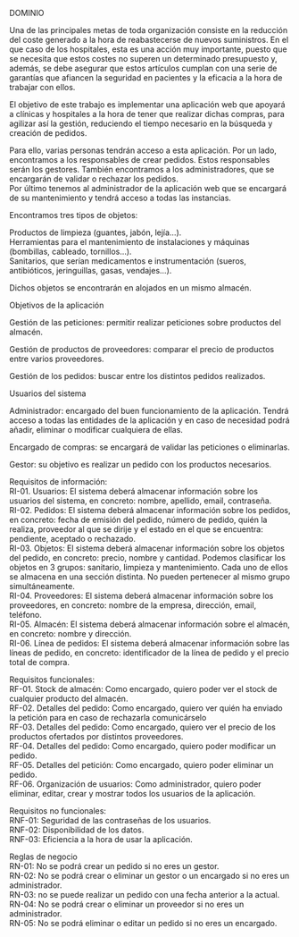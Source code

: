 DOMINIO<br />

Una de las principales metas de toda organización consiste en la reducción del coste generado a la hora de reabastecerse de nuevos suministros. En el que caso de los hospitales, esta es una acción muy importante, puesto que se necesita que estos costes no superen un determinado presupuesto y, además, se debe asegurar que estos artículos cumplan con una serie de garantías que afiancen la seguridad en pacientes y la eficacia a la hora de trabajar con ellos.<br />

El objetivo de este trabajo es implementar una aplicación web que apoyará a clínicas y hospitales a la hora de tener que realizar dichas compras, para agilizar así la gestión, reduciendo el tiempo necesario en la búsqueda y creación de pedidos.<br />

Para ello, varias personas tendrán acceso a esta aplicación. Por un lado, encontramos a los responsables de crear pedidos. Estos responsables serán los gestores. También encontramos a los administradores, que se encargarán de validar o rechazar los pedidos.<br />
Por último tenemos al administrador de la aplicación web que se encargará de su mantenimiento y tendrá acceso a todas las instancias.<br />

Encontramos tres tipos de objetos: <br />

Productos de limpieza (guantes, jabón, lejía…).<br />
Herramientas para el mantenimiento de instalaciones y máquinas (bombillas, cableado, tornillos…).<br />
Sanitarios, que serían medicamentos e instrumentación (sueros, antibióticos, jeringuillas, gasas, vendajes…).<br />

Dichos objetos se encontrarán en alojados en un mismo almacén.<br />


Objetivos de la aplicación<br />

Gestión de las peticiones: permitir realizar peticiones sobre productos del almacén.<br />

Gestión de productos de proveedores: comparar el precio de productos entre varios proveedores.<br />

Gestión de los pedidos: buscar entre los distintos pedidos realizados.<br />


Usuarios del sistema<br />

Administrador: encargado del buen funcionamiento de la aplicación. Tendrá acceso a todas las entidades de la aplicación y en caso de necesidad podrá añadir, eliminar o modificar cualquiera de ellas.<br />

Encargado de compras: se encargará de validar las peticiones o eliminarlas.<br />

Gestor: su objetivo es realizar un pedido con los productos necesarios.<br />


Requisitos de información:<br />
RI-01. Usuarios:  El sistema deberá almacenar información sobre los usuarios del sistema, en concreto: nombre, apellido, email, contraseña.<br />
RI-02. Pedidos: El sistema deberá almacenar información sobre los pedidos, en concreto: fecha de emisión del pedido, número de pedido, quién la realiza, proveedor al que se dirije y el estado en el que se encuentra: pendiente, aceptado o rechazado.<br />
RI-03. Objetos:  El sistema deberá almacenar información sobre los objetos del pedido, en concreto: precio, nombre y cantidad. Podemos clasificar los objetos en 3 grupos: sanitario, limpieza y mantenimiento. Cada uno de ellos se almacena en una sección distinta. No pueden pertenecer al mismo grupo simultáneamente.<br />
RI-04. Proveedores:  El sistema deberá almacenar información sobre los proveedores, en concreto: nombre de la empresa, dirección, email, teléfono.<br />
RI-05. Almacén:  El sistema deberá almacenar información sobre el almacén, en concreto: nombre y dirección.<br />
RI-06. Línea de pedidos: El sistema deberá almacenar información sobre las líneas de pedido, en concreto: identificador de la línea de pedido y el precio total de compra.



Requisitos funcionales: <br />
RF-01. Stock de almacén: Como encargado, quiero poder ver el stock de cualquier producto del almacén.<br />
RF-02. Detalles del pedido: Como encargado, quiero ver quién ha enviado la petición para en caso de rechazarla comunicárselo <br />
RF-03. Detalles del pedido: Como encargado, quiero ver el precio de los productos ofertados por distintos proveedores.<br />
RF-04. Detalles del pedido: Como encargado, quiero poder modificar un pedido.<br />
RF-05. Detalles del petición: Como encargado, quiero poder eliminar un pedido.<br />
RF-06. Organización de usuarios: Como administrador, quiero poder eliminar, editar, crear y mostrar todos los usuarios de la aplicación.<br />

Requisitos no funcionales:<br />
RNF-01: Seguridad de las contraseñas de los usuarios.<br />
RNF-02: Disponibilidad de los datos.<br />
RNF-03: Eficiencia a la hora de usar la aplicación.<br />

Reglas de negocio<br />
RN-01: No se podrá crear un pedido si no eres un gestor.<br />
RN-02: No se podrá crear o eliminar un gestor o un encargado si no eres un administrador.<br />
RN-03: no se puede realizar un pedido con una fecha anterior a la actual. <br />
RN-04: No se podrá crear o eliminar un proveedor si no eres un administrador.<br />
RN-05: No se podrá eliminar o editar un pedido si no eres un encargado.
